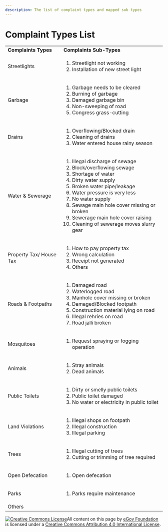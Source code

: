 ```yaml
---
description: The list of complaint types and mapped sub types
---
```


# Complaint Types List

|                         |                                                                                                                                                                                                                                                                                                                                                                            |
| ----------------------- | -------------------------------------------------------------------------------------------------------------------------------------------------------------------------------------------------------------------------------------------------------------------------------------------------------------------------------------------------------------------------- |
| **Complaints Types**    | **Complaints Sub-Types**                                                                                                                                                                                                                                                                                                                                                   |
| Streetlights            | <ol><li>Streetlight not working</li><li>Installation of new street light</li></ol>                                                                                                                                                                                                                                                                                         |
| Garbage                 | <ol><li>Garbage needs to be cleared</li><li>Burning of garbage</li><li>Damaged garbage bin</li><li>Non-sweeping of road</li><li>Congress grass-cutting</li></ol>                                                                                                                                                                                                           |
| Drains                  | <ol><li>Overflowing/Blocked drain</li><li>Cleaning of drains</li><li>Water entered house rainy season</li></ol>                                                                                                                                                                                                                                                            |
| Water & Sewerage        | <ol><li>Illegal discharge of sewage</li><li>Block/overflowing sewage</li><li>Shortage of water</li><li>Dirty water supply</li><li>Broken water pipe/leakage</li><li>Water pressure is very less</li><li>No water supply</li><li>Sewage main hole cover missing or broken</li><li>Sewerage main hole cover raising</li><li>Cleaning of sewerage moves slurry gear</li></ol> |
| Property Tax/ House Tax | <ol><li>How to pay property tax</li><li>Wrong calculation</li><li>Receipt not generated</li><li>Others</li></ol>                                                                                                                                                                                                                                                           |
| Roads & Footpaths       | <ol><li>Damaged road</li><li>Waterlogged road</li><li>Manhole cover missing or broken</li><li>Damaged/Blocked footpath</li><li>Construction material lying on road</li><li>Illegal rehries on road</li><li>Road jalli broken</li></ol>                                                                                                                                     |
| Mosquitoes              | <ol><li>Request spraying or fogging operation</li></ol>                                                                                                                                                                                                                                                                                                                    |
| Animals                 | <ol><li>Stray animals</li><li>Dead animals</li></ol>                                                                                                                                                                                                                                                                                                                       |
| Public Toilets          | <ol><li>Dirty or smelly public toilets</li><li>Public toilet damaged</li><li>No water or electricity in public toilet</li></ol>                                                                                                                                                                                                                                            |
| Land Violations         | <ol><li>Illegal shops on footpath</li><li>Illegal construction</li><li>Illegal parking</li></ol>                                                                                                                                                                                                                                                                           |
| Trees                   | <ol><li>Illegal cutting of trees</li><li>Cutting or trimming of tree required</li></ol>                                                                                                                                                                                                                                                                                    |
| Open Defecation         | <ol><li>Open defecation</li></ol>                                                                                                                                                                                                                                                                                                                                          |
| Parks                   | <ol><li>Parks require maintenance</li></ol>                                                                                                                                                                                                                                                                                                                                |
| Others                  |                                                                                                                                                                                                                                                                                                                                                                            |

[![Creative Commons License](https://i.creativecommons.org/l/by/4.0/80x15.png)](http://creativecommons.org/licenses/by/4.0/)All content on this page by [eGov Foundation ](https://egov.org.in)is licensed under a [Creative Commons Attribution 4.0 International License](http://creativecommons.org/licenses/by/4.0/).
